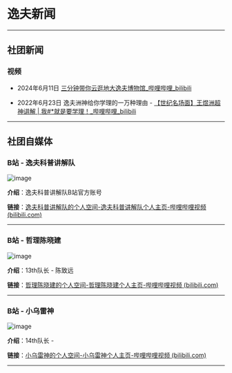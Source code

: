 # 逸夫新闻

---

## 社团新闻


### 视频

- 2024年6月11日     [三分钟带你云逛地大逸夫博物馆_哔哩哔哩_bilibili](https://www.bilibili.com/video/BV1ff421X7TH/?spm_id_from=333.337.search-card.all.click&vd_source=85f2591d228123f6a0d19f88500891c6)

- 2022年6月23日     逸夫洲神给你学理的一万种理由 - [【世纪名场面】王煜洲超神讲解 | 我#*就是要学理！_哔哩哔哩_bilibili](https://www.bilibili.com/video/BV18Y4y1372M/?spm_id_from=333.999.0.0&vd_source=85f2591d228123f6a0d19f88500891c6)



---

##  社团自媒体

### B站 - 逸夫科普讲解队

![image](https://github.com/Jin-sjh/Shaw_Science_Explainer_Team_Website/assets/97781484/3f70d268-2484-412b-ac5a-8d276817c2c8)

**介绍**：逸夫科普讲解队B站官方账号

**链接**：[逸夫科普讲解队的个人空间-逸夫科普讲解队个人主页-哔哩哔哩视频 (bilibili.com)](https://space.bilibili.com/1573050202?spm_id_from=333.337.search-card.all.click)


---

###  B站 - 哲理陈晓建

![image](https://github.com/Jin-sjh/Shaw_Science_Explainer_Team_Website/assets/97781484/4d3d7604-8375-4853-aef7-7f1d56f7b056)

**介绍**：13th队长 - 陈致远

**链接**：[哲理陈晓建的个人空间-哲理陈晓建个人主页-哔哩哔哩视频 (bilibili.com)](https://space.bilibili.com/520388606?spm_id_from=333.337.search-card.all.click)

---

### B站 - 小乌雷神

![image](https://github.com/Jin-sjh/Shaw_Science_Explainer_Team_Website/assets/97781484/29acca7e-822d-4fc0-9a12-000709ae40c2)

**介绍**：14th队长 - 

**链接**：[小乌雷神的个人空间-小乌雷神个人主页-哔哩哔哩视频 (bilibili.com)](https://space.bilibili.com/27228095?spm_id_from=333.337.0.0)


---


